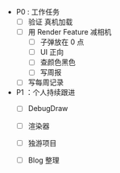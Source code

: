 - P0 : 工作任务
	- [ ] 验证 真机加载
	- [ ] 用 Render Feature 减相机
		- [ ] 子弹放在 0 点
		- [ ] UI 正向
		- [ ] 查颜色黑色
		- [ ] 写周报
	- [ ] 写每周记录

- P1 ：个人持续跟进
	- [ ] DebugDraw
	- [ ] 渲染器
	- [ ] 独游项目
	- [ ] Blog 整理

